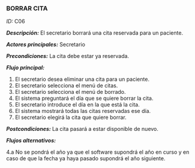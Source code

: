 ### **BORRAR CITA**
*ID:* C06	

__*Descripción:*__ El secretario borrará una cita reservada para un paciente.

__*Actores principales:*__ Secretario

__*Precondiciones:*__
La cita debe estar ya reservada.

__*Flujo principal:*__
1. El secretario desea eliminar una cita para un paciente.
2. El secretario selecciona el menú de citas.
3. El secretario selecciona el menú de borrado.
4. El sistema preguntará el día que se quiere borrar la cita.
5. El secretario introduce el día en la que está la cita.
6. El sistema mostrará todas las citas reservadas ese día.
7. El secretario elegirá la cita que quiere borrar.

__*Postcondiciones:*__
La cita pasará a estar disponible de nuevo.

__*Flujos alternativos:*__

4.a No se pondrá el año ya que el software supondrá el año en curso y en caso de que la fecha ya haya pasado supondrá el año siguiente.
